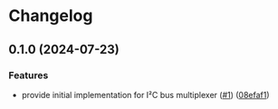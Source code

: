 # Changelog

## 0.1.0 (2024-07-23)


### Features

* provide initial implementation for I²C bus multiplexer ([#1](https://github.com/feeph/libi2cmux-python/issues/1)) ([08efaf1](https://github.com/feeph/libi2cmux-python/commit/08efaf13bf96442699084b0219782339d9f9e254))
